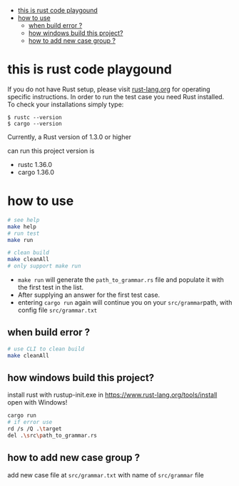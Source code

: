 <!-- TOC -->

- [this is rust code playgound](#this-is-rust-code-playgound)
- [how to use](#how-to-use)
  - [when build error ?](#when-build-error-)
  - [how windows build this project?](#how-windows-build-this-project)
  - [how to add new case group ?](#how-to-add-new-case-group-)

<!-- /TOC -->

# this is rust code playgound

If you do not have Rust setup, please visit [rust-lang.org](https://www.rust-lang.org/) for operating specific instructions.
In order to run the test case you need Rust installed. To check your installations simply type:

```
$ rustc --version
$ cargo --version
```
Currently, a Rust version of 1.3.0 or higher

can run this project version is

- rustc 1.36.0
- cargo 1.36.0

# how to use

```sh
# see help
make help
# run test
make run

# clean build
make cleanAll
# only support make run
```

- `make run` will generate the `path_to_grammar.rs` file and populate it with the first test in the list.
- After supplying an answer for the first test case.
- entering `cargo run` again will continue you on your `src/grammar`path, with config file `src/grammar.txt`

## when build error ?

```sh
# use CLI to clean build
make cleanAll
```

## how windows build this project?

install rust with rustup-init.exe in https://www.rust-lang.org/tools/install open with Windows!

```bash
cargo run
# if error use
rd /s /Q .\target
del .\src\path_to_grammar.rs
```

## how to add new case group ?

add new case file at `src/grammar.txt` with name of `src/grammar` file

